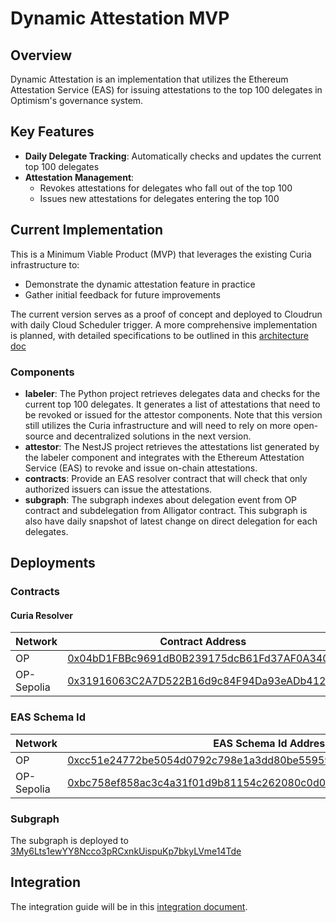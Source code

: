 # Dynamic Attestation MVP

## Overview

Dynamic Attestation is an implementation that utilizes the Ethereum Attestation Service (EAS) for issuing attestations to the top 100 delegates in Optimism's governance system.

## Key Features

- **Daily Delegate Tracking**: Automatically checks and updates the current top 100 delegates
- **Attestation Management**:
  - Revokes attestations for delegates who fall out of the top 100
  - Issues new attestations for delegates entering the top 100

## Current Implementation

This is a Minimum Viable Product (MVP) that leverages the existing Curia infrastructure to:

- Demonstrate the dynamic attestation feature in practice
- Gather initial feedback for future improvements

The current version serves as a proof of concept and deployed to Cloudrun with daily Cloud Scheduler trigger. A more comprehensive implementation is planned, with detailed specifications to be outlined in this [architecture doc](docs/design.md)

### Components

- **labeler**: The Python project retrieves delegates data and checks for the current top 100 delegates. It generates a list of attestations that need to be revoked or issued for the attestor components. Note that this version still utilizes the Curia infrastructure and will need to rely on more open-source and decentralized solutions in the next version.
- **attestor**: The NestJS project retrieves the attestations list generated by the labeler component and integrates with the Ethereum Attestation Service (EAS) to revoke and issue on-chain attestations.
- **contracts**: Provide an EAS resolver contract that will check that only authorized issuers can issue the attestations.
- **subgraph**: The subgraph indexes about delegation event from OP contract and subdelegation from Alligator contract. This subgraph is also have daily snapshot of latest change on direct delegation for each delegates.

## Deployments

### Contracts

#### Curia Resolver

| Network    | Contract Address                                                                                                                       |
| ---------- | -------------------------------------------------------------------------------------------------------------------------------------- |
| OP         | [0x04bD1FBBc9691dB0B239175dcB61Fd37AF0A3403](https://optimistic.etherscan.io/address/0x04bD1FBBc9691dB0B239175dcB61Fd37AF0A3403)       |
| OP-Sepolia | [0x31916063C2A7D522B16d9c84F94Da93eADb41238](https://sepolia-optimism.etherscan.io/address/0x31916063c2a7d522b16d9c84f94da93eadb41238) |

### EAS Schema Id

| Network    | EAS Schema Id Address                                                                                                                                                                     |
| ---------- | ----------------------------------------------------------------------------------------------------------------------------------------------------------------------------------------- |
| OP         | [0xcc51e24772be5054d0792c798e1a3dd80be559598f7d5400e11f24e4a6a0e49c](https://optimism.easscan.org/schema/view/0xcc51e24772be5054d0792c798e1a3dd80be559598f7d5400e11f24e4a6a0e49c)         |
| OP-Sepolia | [0xbc758ef858ac3c4a31f01d9b81154c262080c0d0293ccbb79c3432d2e2d1255c](https://optimism-sepolia.easscan.org/schema/view/0xbc758ef858ac3c4a31f01d9b81154c262080c0d0293ccbb79c3432d2e2d1255c) |

### Subgraph

The subgraph is deployed to [3My6Lts1ewYY8Ncco3pRCxnkUispuKp7bkyLVme14Tde](https://thegraph.com/explorer/subgraphs/3My6Lts1ewYY8Ncco3pRCxnkUispuKp7bkyLVme14Tde?view=Query&chain=arbitrum-one)

## Integration

The integration guide will be in this [integration document](docs/integration.md).
